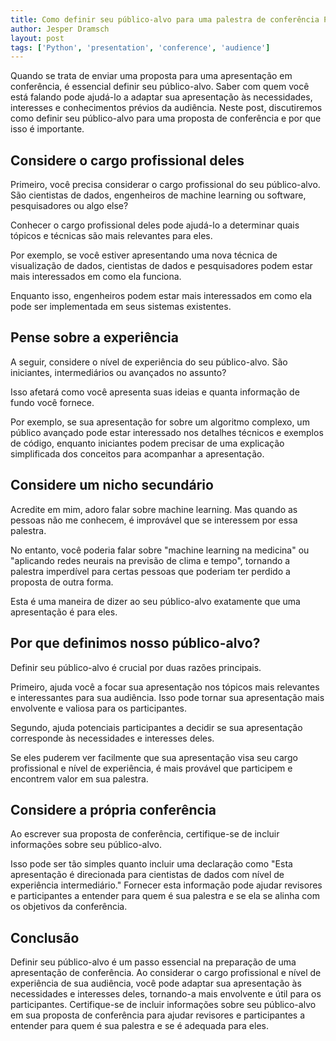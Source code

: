 ```yaml
---
title: Como definir seu público-alvo para uma palestra de conferência Python?
author: Jesper Dramsch
layout: post
tags: ['Python', 'presentation', 'conference', 'audience']
---
```


Quando se trata de enviar uma proposta para uma apresentação em conferência, é essencial definir seu público-alvo. Saber com quem você está falando pode ajudá-lo a adaptar sua apresentação às necessidades, interesses e conhecimentos prévios da audiência. Neste post, discutiremos como definir seu público-alvo para uma proposta de conferência e por que isso é importante.

## Considere o cargo profissional deles

Primeiro, você precisa considerar o cargo profissional do seu público-alvo. São cientistas de dados, engenheiros de machine learning ou software, pesquisadores ou algo else?

Conhecer o cargo profissional deles pode ajudá-lo a determinar quais tópicos e técnicas são mais relevantes para eles.

Por exemplo, se você estiver apresentando uma nova técnica de visualização de dados, cientistas de dados e pesquisadores podem estar mais interessados em como ela funciona.

Enquanto isso, engenheiros podem estar mais interessados em como ela pode ser implementada em seus sistemas existentes.

## Pense sobre a experiência

A seguir, considere o nível de experiência do seu público-alvo. São iniciantes, intermediários ou avançados no assunto?

Isso afetará como você apresenta suas ideias e quanta informação de fundo você fornece.

Por exemplo, se sua apresentação for sobre um algoritmo complexo, um público avançado pode estar interessado nos detalhes técnicos e exemplos de código, enquanto iniciantes podem precisar de uma explicação simplificada dos conceitos para acompanhar a apresentação.

## Considere um nicho secundário

Acredite em mim, adoro falar sobre machine learning. Mas quando as pessoas não me conhecem, é improvável que se interessem por essa palestra.

No entanto, você poderia falar sobre "machine learning na medicina" ou "aplicando redes neurais na previsão de clima e tempo", tornando a palestra imperdível para certas pessoas que poderiam ter perdido a proposta de outra forma.

Esta é uma maneira de dizer ao seu público-alvo exatamente que uma apresentação é para eles.

## Por que definimos nosso público-alvo?

Definir seu público-alvo é crucial por duas razões principais.

Primeiro, ajuda você a focar sua apresentação nos tópicos mais relevantes e interessantes para sua audiência. Isso pode tornar sua apresentação mais envolvente e valiosa para os participantes.

Segundo, ajuda potenciais participantes a decidir se sua apresentação corresponde às necessidades e interesses deles.

Se eles puderem ver facilmente que sua apresentação visa seu cargo profissional e nível de experiência, é mais provável que participem e encontrem valor em sua palestra.

## Considere a própria conferência

Ao escrever sua proposta de conferência, certifique-se de incluir informações sobre seu público-alvo.

Isso pode ser tão simples quanto incluir uma declaração como "Esta apresentação é direcionada para cientistas de dados com nível de experiência intermediário." Fornecer esta informação pode ajudar revisores e participantes a entender para quem é sua palestra e se ela se alinha com os objetivos da conferência.

## Conclusão

Definir seu público-alvo é um passo essencial na preparação de uma apresentação de conferência. Ao considerar o cargo profissional e nível de experiência de sua audiência, você pode adaptar sua apresentação às necessidades e interesses deles, tornando-a mais envolvente e útil para os participantes. Certifique-se de incluir informações sobre seu público-alvo em sua proposta de conferência para ajudar revisores e participantes a entender para quem é sua palestra e se é adequada para eles.
